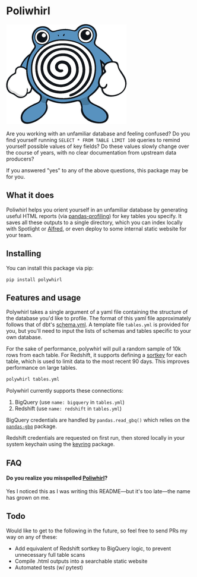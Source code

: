 # Poliwhirl

![Image of Poliwhirl pokemon](https://github.com/asdfgeoff/polywhirl/blob/master/poliwhirl.png)

Are you working with an unfamiliar database and feeling confused?
Do you find yourself running `SELECT * FROM TABLE LIMIT 100` queries to remind yourself possible values of key fields?
Do these values slowly change over the course of years, with no clear documentation from upstream data producers?

If you answered "yes" to any of the above questions, this package may be for you.

## What it does

Poliwhirl helps you orient yourself in an unfamiliar database by generating useful HTML reports (via [pandas-profiling](https://github.com/pandas-profiling/pandas-profiling)) 
for key tables you specify. It saves all these outputs to a single directory, which you can index locally with Spotlight or [Alfred](https://www.alfredapp.com/),
or even deploy to some internal static website for your team.


## Installing

You can install this package via pip:

```
pip install polywhirl
```

## Features and usage

Polywhirl takes a single argument of a yaml file containing the structure of the database you'd like to profile.
The format of this yaml file approximately follows that of dbt's [schema.yml](https://docs.getdbt.com/docs/schemayml-files). A template file `tables.yml` is provided for you, but you'll need to input the lists of schemas and tables specific to your own database.

For the sake of performance, polywhirl will pull a random sample of 10k rows from each table.
For Redshift, it supports defining a [sortkey](https://docs.aws.amazon.com/redshift/latest/dg/t_Sorting_data.html) for each table, which is used to limit data to the most recent 90 days. This improves performance on large tables.

```sh
polywhirl tables.yml
```

Polywhirl currently supports these connections:
1. BigQuery (use `name: bigquery` in `tables.yml`)
2. Redshift (use `name: redshift` in `tables.yml`)

BigQuery credentials are handled by `pandas.read_gbq()` which relies on the [`pandas-gbq`](https://pandas-gbq.readthedocs.io/en/latest/howto/authentication.html) package. 

Redshift credentials are requested on first run, then stored locally in your system keychain using the [keyring](https://github.com/jaraco/keyring#what-is-python-keyring-lib) package.


## FAQ

#### Do you realize you misspelled [Poliwhirl](https://bulbapedia.bulbagarden.net/wiki/Poliwhirl_(Pok%C3%A9mon))?

Yes I noticed this as I was writing this README—but it's too late—the name has grown on me. 

## Todo

Would like to get to the following in the future, so feel free to send PRs my way on any of these:

- Add equivalent of Redshift sortkey to BigQuery logic, to prevent unnecessary full table scans
- Compile .html outputs into a searchable static website
- Automated tests (w/ pytest)